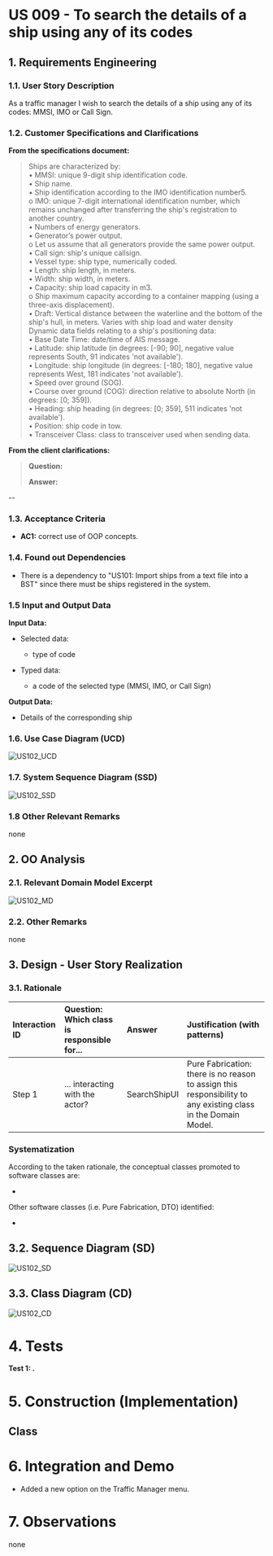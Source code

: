# US 009 -  To search the details of a ship using any of its codes

## 1. Requirements Engineering


### 1.1. User Story Description


As a traffic manager I wish to search the details of a ship using any of its codes: MMSI, IMO or Call Sign.


### 1.2. Customer Specifications and Clarifications 


**From the specifications document:**

>	Ships are characterized by:  
    • MMSI: unique 9-digit ship identification code.  
    • Ship name.  
    • Ship identification according to the IMO identification number5.  
    o IMO: unique 7-digit international identification number, which remains
    unchanged after transferring the ship's registration to another country.  
    • Numbers of energy generators.  
    • Generator’s power output.  
    o Let us assume that all generators provide the same power output.  
    • Call sign: ship's unique callsign.  
    • Vessel type: ship type, numerically coded.  
    • Length: ship length, in meters.  
    • Width: ship width, in meters.  
    • Capacity: ship load capacity in m3.  
    o Ship maximum capacity according to a container mapping (using a three-axis
    displacement).  
    • Draft: Vertical distance between the waterline and the bottom of the ship's hull, in meters.
    Varies with ship load and water density  
    Dynamic data fields relating to a ship's positioning data:  
    • Base Date Time: date/time of AIS message.  
    • Latitude: ship latitude (in degrees: [-90; 90], negative value represents South, 91 indicates
    'not available').  
    • Longitude: ship longitude (in degrees: [-180; 180], negative value represents West, 181
    indicates 'not available').  
    • Speed over ground (SOG).  
    • Course over ground (COG): direction relative to absolute North (in degrees: [0; 359]).  
    • Heading: ship heading (in degrees: [0; 359], 511 indicates 'not available').  
    • Position: ship code in tow.  
    • Transceiver Class: class to transceiver used when sending data.  


**From the client clarifications:**

> **Question:** 
>  
> **Answer:** 


--



### 1.3. Acceptance Criteria


* **AC1:** correct use of OOP concepts.


### 1.4. Found out Dependencies


* There is a dependency to "US101: Import ships from a text file into a BST" since there must be ships registered in the system.


### 1.5 Input and Output Data


**Input Data:**

* Selected data:
    * type of code

* Typed data:
	* a code of the selected type (MMSI, IMO, or Call Sign)

**Output Data:**

* Details of the corresponding ship

### 1.6. Use Case Diagram (UCD)

![US102_UCD](US102_UCD.svg)

### 1.7. System Sequence Diagram (SSD)

![US102_SSD](US102_SSD.svg)

### 1.8 Other Relevant Remarks

none

## 2. OO Analysis

### 2.1. Relevant Domain Model Excerpt 

![US102_MD](US102_MD.svg)

### 2.2. Other Remarks

none


## 3. Design - User Story Realization 

### 3.1. Rationale

| Interaction ID | Question: Which class is responsible for... | Answer  | Justification (with patterns)  |
|:-------------  |:--------------------- |:------------|:---------------------------- |
| Step 1 | ... interacting with the actor? | SearchShipUI | Pure Fabrication: there is no reason to assign this responsibility to any existing class in the Domain Model. | 

### Systematization ##

According to the taken rationale, the conceptual classes promoted to software classes are: 

 * 

Other software classes (i.e. Pure Fabrication, DTO) identified: 

 * 


## 3.2. Sequence Diagram (SD)

![US102_SD](US102_SD.svg)

## 3.3. Class Diagram (CD)

![US102_CD](US102_CD.svg)

# 4. Tests 

**Test 1: .**

# 5. Construction (Implementation)


## Class 

# 6. Integration and Demo 

* Added a new option on the Traffic Manager menu.

# 7. Observations

none